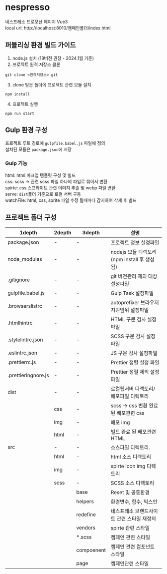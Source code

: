 # nespresso 

네스프레소 프로모션 페이지 Vue3  
local url: http://localhost:8010/캠페인폴더/index.html

## 퍼블리싱 환경 빌드 가이드
1. node.js 설치 (18버전 권장 - 2024.1월 기준) 
2. 프로젝트 원격 저장소 클론  
```
git clone <원격저장소>.git
```
3. clone 받은 폴더에 프로젝트 관련 모듈 설치
```
npm install
```
4. 프로젝트 실행
```
npm run start
```
## Gulp 환경 구성  
프로젝트 루트 경로에 `gulpfile.babel.js` 파일에 정의  
설치된 모듈은 `package.json`에 저장
### Gulp 기능
html: html 마크업 템플릿 구성 및 빌드  
css: scss -> 관련 scss 파일 하나의 파일로 묶어서 변환  
spirte: css 스프라이트 관련 이미지 추출 및 webp 파일 변환  
serve: `dist`폴더 기준으로 로컬 서버 구동  
watchFile: html, css, sprite 파일 수정 될때마다 감지하여 삭제 후 빌드
## 프로젝트 폴더 구성
<table class="table table-bordered">
	<colgroup>
		<col class="col-xs-1">
		<col class="col-xs-1">
		<col class="col-xs-1">
		<col class="col-xs-5">
	</colgroup>
	<thead>
		<tr>
			<th>1depth</th>
			<th>2depth</th>
			<th>3depth</th>
			<th>설명</th>
		</tr>
	</thead>
	<tbody>
		<tr>
			<td>package.json</td>
			<td>-</td>
			<td>-</td>
			<td>프로젝트 정보 설정파일</td>
		</tr>
		<tr>
			<td>node_modules</td>
			<td>-</td>
			<td>-</td>
			<td>nodejs 모듈 디렉토리 (npm install 후 생성됨)</td>
		</tr>
		<tr>
			<td>.gitignore</td>
			<td>-</td>
			<td>-</td>
			<td>git 버전관리 제외 대상 설정파일</td>
		</tr>
		<tr>
			<td>gulpfile.babel.js</td>
			<td>-</td>
			<td>-</td>
			<td>Gulp Task 설정파일</td>
		</tr>
		<tr>
			<td>.browserslistrc</td>
			<td>-</td>
			<td>-</td>
			<td>autoprefixer 브라우저 지원범위 설정파일</td>
		</tr>
		<tr>
			<td>.htmlhintrc</td>
			<td>-</td>
			<td>-</td>
			<td>HTML 구문 검사 설정파일</td>
		</tr>
		<tr>
			<td>.stylelintrc.json</td>
			<td>-</td>
			<td>-</td>
			<td>SCSS 구문 검사 설정파일</td>
		</tr>
    <tr>
			<td>.eslintrc.json</td>
			<td>-</td>
			<td>-</td>
			<td>JS 구문 검사 설정파일</td>
		</tr>
    <tr>
			<td>.prettierrc.js</td>
			<td>-</td>
			<td>-</td>
			<td>Prettier 정렬 설정 파일</td>
		</tr>
    <tr>
			<td>.prettieringnore.js</td>
			<td>-</td>
			<td>-</td>
			<td>Prettier 정렬 제외 설정 파일</td>
		</tr>
    <tr>
			<td>dist</td>
			<td>-</td>
			<td>-</td>
			<td>로컬웹서버 디렉토리/ 배포파일 디렉토리</td>
		</tr>
    <tr>
			<td></td>
			<td>css</td>
			<td>-</td>
			<td>scss -> css 변환 완료된 배포관련 css</td>
		</tr>
    <tr>
			<td></td>
			<td>img</td>
			<td>-</td>
			<td>배포 img</td>
		</tr>
    <tr>
			<td></td>
			<td>html</td>
			<td>-</td>
			<td>빌드 완료 된 배포관련 HTML</td>
		</tr>
    <tr>
			<td>src</td>
			<td>-</td>
			<td>-</td>
			<td>소스파일 디렉토리.</td>
		</tr>
    <tr>
			<td></td>
			<td>html</td>
			<td>-</td>
			<td>html 소스 디렉토리</td>
		</tr>
    <tr>
			<td></td>
			<td>img</td>
			<td>-</td>
			<td>spirte icon img 디렉토리</td>
		</tr>
    <tr>
			<td></td>
			<td>scss</td>
			<td>-</td>
			<td>SCSS 소스 디렉토리</td>
		</tr>
    <tr>
			<td></td>
			<td></td>
			<td>base</td>
			<td>Reset 및 공통환경</td>
		</tr>
		<tr>
			<td></td>
			<td></td>
			<td>helpers</td>
			<td>환경변수, 함수, 믹스인</td>
		</tr>
		<tr>
			<td></td>
			<td></td>
			<td>redefine</td>
			<td>네스프레소 브랜드사이트 관련 스타일 재정의</td>
		</tr>
		<tr>
			<td></td>
			<td></td>
			<td>vendors</td>
			<td>spirte 관련 스타일</td>
		</tr>
    <tr>
			<td></td>
			<td></td>
			<td>*.scss</td>
			<td>캠페인 관련 스타일</td>
		</tr>
    <tr>
			<td></td>
			<td></td>
			<td>compoenent</td>
			<td>캠페인 관련 컴포넌트 스타일</td>
		</tr>
    <tr>
			<td></td>
			<td></td>
			<td>page</td>
			<td>캠페인관련 스타일</td>
		</tr>
  </tbody>
</table>
